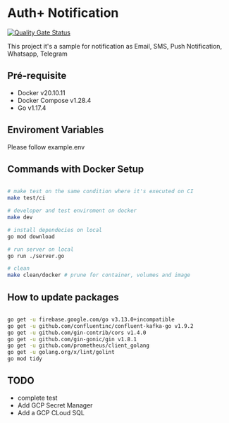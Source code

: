 # Auth+ Notification

[![Quality Gate Status](https://sonarcloud.io/api/project_badges/measure?project=auth-plus_auth-plus-backend-notification&metric=alert_status)](https://sonarcloud.io/summary/new_code?id=auth-plus_auth-plus-backend-notification)

This project it's a sample for notification as Email, SMS, Push Notification, Whatsapp, Telegram

## Pré-requisite

- Docker v20.10.11
- Docker Compose v1.28.4
- Go v1.17.4

## Enviroment Variables

Please follow example.env

## Commands with Docker Setup

```bash

# make test on the same condition where it's executed on CI
make test/ci

# developer and test enviroment on docker
make dev

# install dependecies on local
go mod download

# run server on local
go run ./server.go

# clean
make clean/docker # prune for container, volumes and image

```

## How to update packages

```bash

go get -u firebase.google.com/go v3.13.0+incompatible
go get -u github.com/confluentinc/confluent-kafka-go v1.9.2
go get -u github.com/gin-contrib/cors v1.4.0
go get -u github.com/gin-gonic/gin v1.8.1
go get -u github.com/prometheus/client_golang
go get -u golang.org/x/lint/golint
go mod tidy
```

## TODO

- complete test
- Add GCP Secret Manager
- Add a GCP CLoud SQL
